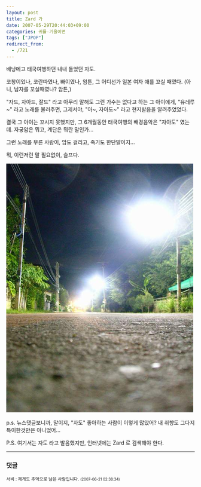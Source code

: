 ```yaml
---
layout: post
title: Zard 가
date: 2007-05-29T20:44:03+09:00
categories: 귀를-기울이면
tags: ["JPOP"]
redirect_from:
  - /721
---
```


배낭메고 태국여행하던 내내 들었던 자도.

코창이었나, 코란따였나, 빠이였나, 암튼, 그 어디선가 일본 여자 애를 꼬실 때였다. (아니, 남자를 꼬실때였나? 암튼,)

"자드, 자아드, 잘드" 라고 아무리 말해도 그런 가수는 없다고 하는 그 아이에게, "유레루~" 라고 노래를 불러주면, 그제서야, "아~, 자아도~" 라고 현지발음을 알려주었었다.

결국 그 아이는 꼬시지 못했지만, 그 6개월동안 태국여행의 배경음악은 "자아도" 였는데. 자궁암은 뭐고, 계단은 뭐란 말인가...

그런 노래를 부른 사람이, 암도 걸리고, 죽기도 한단말이지...

뭐, 이런저런 말 필요없이, 슬프다.

![ ](/assets/media/uploads_2007_05_PICT1360.jpg)

p.s. 뉴스댓글보니까, 말이지, "자도" 좋아하는 사람이 이렇게 많았어? 내 취향도 그다지 특이한것만은 아니었어...

P.S. 여기서는 자도 라고 발음했지만, 인터넷에는 Zard 로 검색해야 한다.

* * *

### 댓글



<!--- cmt:1101 --->
<!--- mail: --->
<!--- parent:0 --->

<small>서비 : 제게도 추억으로 남은 사람입니다. <small>(2007-06-21 02:38:34)</small></small>

